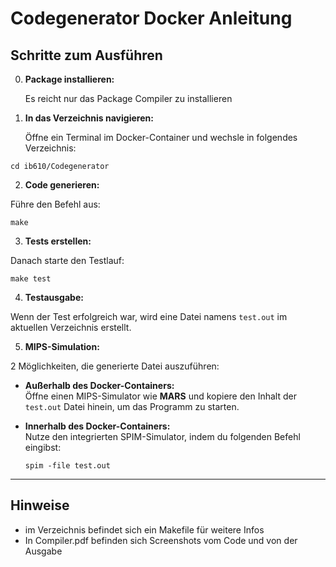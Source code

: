 # Codegenerator Docker Anleitung

## Schritte zum Ausführen

0. **Package installieren:**

   Es reicht nur das Package Compiler zu installieren

1. **In das Verzeichnis navigieren:**
   
   Öffne ein Terminal im Docker-Container und wechsle in folgendes Verzeichnis:
  ```
cd ib610/Codegenerator
  ```


2. **Code generieren:**

Führe den Befehl aus:
  ```
make
  ```

3. **Tests erstellen:**

Danach starte den Testlauf:
  ```
make test
  ```


4. **Testausgabe:**

Wenn der Test erfolgreich war, wird eine Datei namens `test.out` im aktuellen Verzeichnis erstellt.

5. **MIPS-Simulation:**

2 Möglichkeiten, die generierte Datei auszuführen:

- **Außerhalb des Docker-Containers:**  
  Öffne einen MIPS-Simulator wie **MARS** und kopiere den Inhalt der `test.out` Datei hinein, um das Programm zu starten.

- **Innerhalb des Docker-Containers:**  
  Nutze den integrierten SPIM-Simulator, indem du folgenden Befehl eingibst:
  ```
  spim -file test.out
  ```

---

## Hinweise
- im Verzeichnis befindet sich ein Makefile für weitere Infos
- In Compiler.pdf befinden sich Screenshots vom Code und von der Ausgabe

